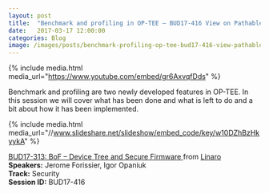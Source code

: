 ```yaml
---
layout: post
title:  "Benchmark and profiling in OP-TEE – BUD17-416 View on Pathable"
date:   2017-03-17 12:00:00
categories: Blog
image: /images/posts/benchmark-profiling-op-tee-bud17-416-view-pathable-image.jpeg
---
```


{% include media.html media_url="https://www.youtube.com/embed/gr6AxvqfDds" %}

Benchmark and profiling are two newly developed features in OP-TEE. In this session we will cover what has been done and what is left to do and a bit about how it has been implemented.

{% include media.html media_url="//www.slideshare.net/slideshow/embed_code/key/w10DZhBzHkyykA" %}

[BUD17-313: BoF – Device Tree and Secure Firmware ](https://www.slideshare.net/linaroorg/bud17313-bof-device-tree-and-secure-firmware) from [Linaro](http://www.slideshare.net/linaroorg)  
**Speakers:** Jerome Forissier, Igor Opaniuk  
**Track:** Security  
**Session ID:** BUD17-416  
